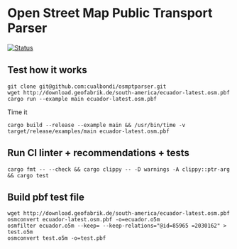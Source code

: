 # Open Street Map Public Transport Parser

[![Status](https://github.com/cualbondi/osmptparser/workflows/Test/badge.svg)](https://github.com/cualbondi/osmptparser/actions)

## Test how it works

```
git clone git@github.com:cualbondi/osmptparser.git
wget http://download.geofabrik.de/south-america/ecuador-latest.osm.pbf
cargo run --example main ecuador-latest.osm.pbf
```

Time it

```
cargo build --release --example main && /usr/bin/time -v target/release/examples/main ecuador-latest.osm.pbf
```

## Run CI linter + recommendations + tests

```
cargo fmt -- --check && cargo clippy -- -D warnings -A clippy::ptr-arg && cargo test
```

## Build pbf test file

```
wget http://download.geofabrik.de/south-america/ecuador-latest.osm.pbf
osmconvert ecuador-latest.osm.pbf -o=ecuador.o5m
osmfilter ecuador.o5m --keep= --keep-relations="@id=85965 =2030162" > test.o5m
osmconvert test.o5m -o=test.pbf
```
